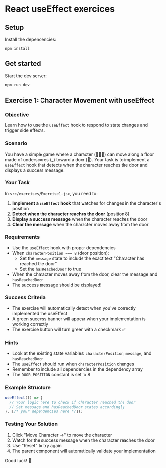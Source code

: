 # React useEffect exercices

## Setup

Install the dependencies:

```bash
npm install
```

## Get started

Start the dev server:

```bash
npm run dev
```

## Exercise 1: Character Movement with useEffect

### Objective
Learn how to use the `useEffect` hook to respond to state changes and trigger side effects.

### Scenario
You have a simple game where a character (🏃‍♂️‍➡️) can move along a floor made of underscores (_) toward a door (🚪). Your task is to implement a `useEffect` hook that detects when the character reaches the door and displays a success message.

### Your Task
In `src/exercises/Exercise1.jsx`, you need to:

1. **Implement a `useEffect` hook** that watches for changes in the character's position
2. **Detect when the character reaches the door** (position 8)
3. **Display a success message** when the character reaches the door
4. **Clear the message** when the character moves away from the door

### Requirements
- Use the `useEffect` hook with proper dependencies
- When `characterPosition === 8` (door position):
    - Set the `message` state to include the exact text "Character has reached the door"
    - Set the `hasReachedDoor` to true
- When the character moves away from the door, clear the message and `hasReachedDoor`
- The success message should be displayed!

### Success Criteria
- The exercise will automatically detect when you've correctly implemented the useEffect
- A green success banner will appear when your implementation is working correctly
- The exercise button will turn green with a checkmark ✅

### Hints
- Look at the existing state variables: `characterPosition`, `message`, and `hasReachedDoor`
- The `useEffect` should run when `characterPosition` changes
- Remember to include all dependencies in the dependency array
- The `DOOR_POSITION` constant is set to 8

### Example Structure
```javascript
useEffect(() => {
  // Your logic here to check if character reached the door
  // Set message and hasReachedDoor states accordingly
}, [/* your dependencies here */]);
```

### Testing Your Solution
1. Click "Move Character →" to move the character
2. Watch for the success message when the character reaches the door
3. Use "Reset" to try again
4. The parent component will automatically validate your implementation

Good luck! 🚀

